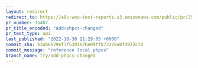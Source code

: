 ```yaml
---
layout: redirect
redirect_to: https://a8c-woo-test-reports.s3.amazonaws.com/public/pr/35407/api/index.html
pr_number: 35407
pr_title_encoded: "Add+phpcs-changed"
pr_test_type: api
last_published: "2022-10-30 21:29:05 +0000"
commit_sha: b3ab6629ef3f530162be09ffb73276e8fd922c70
commit_message: "reference local phpcs"
branch_name: try/add-phpcs-changed
---
```

